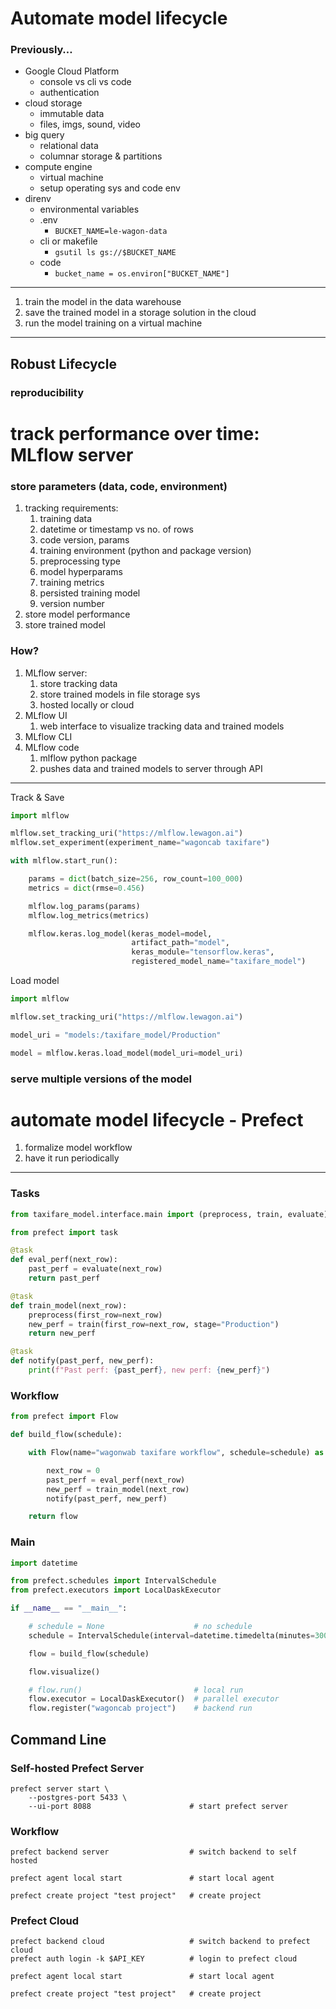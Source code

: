 # Automate model lifecycle

### Previously…

- Google Cloud Platform
    - console vs cli vs code
    - authentication
- cloud storage
    - immutable data
    - files, imgs, sound, video
- big query
    - relational data
    - columnar storage & partitions
- compute engine
    - virtual machine
    - setup operating sys and code env
- direnv
    - environmental variables
    - .env
        - `BUCKET_NAME=le-wagon-data`
    - cli or makefile
        - `gsutil ls gs://$BUCKET_NAME`
    - code
        - `bucket_name = os.environ["BUCKET_NAME"]`

---

1. train the model in the data warehouse
2. save the trained model in a storage solution in the cloud
3. run the model training on a virtual machine

---

## Robust Lifecycle

### reproducibility

# track performance over time: MLflow server

### store parameters (data, code, environment)

1. tracking requirements:
    1. training data
    2. datetime or timestamp vs no. of rows
    3. code version, params
    4. training environment (python and package version)
    5. preprocessing type
    6. model hyperparams
    7. training metrics
    8. persisted training model
    9. version number
2. store model performance
3. store trained model

### How?

1. MLflow server:
    1. store tracking data
    2. store trained models in file storage sys
    3. hosted locally or cloud
2. MLflow UI
    1. web interface to visualize tracking data and trained models
3. MLflow CLI
4. MLflow code
    1. mlflow python package
    2. pushes data and trained models to server through API

---

Track & Save

```python
import mlflow

mlflow.set_tracking_uri("https://mlflow.lewagon.ai")
mlflow.set_experiment(experiment_name="wagoncab taxifare")
```

```python
with mlflow.start_run():

    params = dict(batch_size=256, row_count=100_000)
    metrics = dict(rmse=0.456)

    mlflow.log_params(params)
    mlflow.log_metrics(metrics)

    mlflow.keras.log_model(keras_model=model,
                           artifact_path="model",
                           keras_module="tensorflow.keras",
                           registered_model_name="taxifare_model")
```

Load model

```python
import mlflow

mlflow.set_tracking_uri("https://mlflow.lewagon.ai")

model_uri = "models:/taxifare_model/Production"

model = mlflow.keras.load_model(model_uri=model_uri)
```

### serve multiple versions of the model

# automate model lifecycle - Prefect

1. formalize model workflow
2. have it run periodically

---

### Tasks

```python
from taxifare_model.interface.main import (preprocess, train, evaluate)

from prefect import task

@task
def eval_perf(next_row):
    past_perf = evaluate(next_row)
    return past_perf

@task
def train_model(next_row):
    preprocess(first_row=next_row)
    new_perf = train(first_row=next_row, stage="Production")
    return new_perf

@task
def notify(past_perf, new_perf):
    print(f"Past perf: {past_perf}, new perf: {new_perf}")
```

### Workflow

```python
from prefect import Flow

def build_flow(schedule):

    with Flow(name="wagonwab taxifare workflow", schedule=schedule) as flow:

        next_row = 0
        past_perf = eval_perf(next_row)
        new_perf = train_model(next_row)
        notify(past_perf, new_perf)

    return flow
```

### Main

```python
import datetime

from prefect.schedules import IntervalSchedule
from prefect.executors import LocalDaskExecutor

if __name__ == "__main__":

    # schedule = None                    # no schedule
    schedule = IntervalSchedule(interval=datetime.timedelta(minutes=300))

    flow = build_flow(schedule)

    flow.visualize()

    # flow.run()                         # local run
    flow.executor = LocalDaskExecutor()  # parallel executor
    flow.register("wagoncab project")    # backend run
```

## Command Line

### Self-hosted Prefect Server

```
prefect server start \
    --postgres-port 5433 \
    --ui-port 8088                      # start prefect server
```

### Workflow

```
prefect backend server                  # switch backend to self hosted

prefect agent local start               # start local agent

prefect create project "test project"   # create project
```

### Prefect Cloud

```
prefect backend cloud                   # switch backend to prefect cloud
prefect auth login -k $API_KEY          # login to prefect cloud

prefect agent local start               # start local agent

prefect create project "test project"   # create project
```
